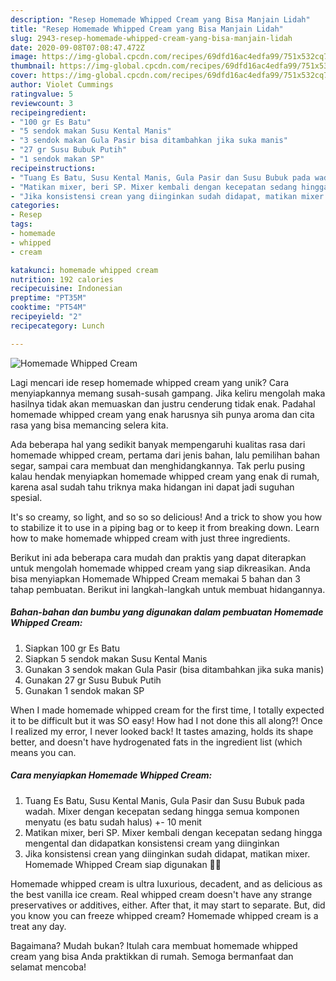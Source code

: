 ```yaml
---
description: "Resep Homemade Whipped Cream yang Bisa Manjain Lidah"
title: "Resep Homemade Whipped Cream yang Bisa Manjain Lidah"
slug: 2943-resep-homemade-whipped-cream-yang-bisa-manjain-lidah
date: 2020-09-08T07:08:47.472Z
image: https://img-global.cpcdn.com/recipes/69dfd16ac4edfa99/751x532cq70/homemade-whipped-cream-foto-resep-utama.jpg
thumbnail: https://img-global.cpcdn.com/recipes/69dfd16ac4edfa99/751x532cq70/homemade-whipped-cream-foto-resep-utama.jpg
cover: https://img-global.cpcdn.com/recipes/69dfd16ac4edfa99/751x532cq70/homemade-whipped-cream-foto-resep-utama.jpg
author: Violet Cummings
ratingvalue: 5
reviewcount: 3
recipeingredient:
- "100 gr Es Batu"
- "5 sendok makan Susu Kental Manis"
- "3 sendok makan Gula Pasir bisa ditambahkan jika suka manis"
- "27 gr Susu Bubuk Putih"
- "1 sendok makan SP"
recipeinstructions:
- "Tuang Es Batu, Susu Kental Manis, Gula Pasir dan Susu Bubuk pada wadah. Mixer dengan kecepatan sedang hingga semua komponen menyatu (es batu sudah halus) +- 10 menit"
- "Matikan mixer, beri SP. Mixer kembali dengan kecepatan sedang hingga mengental dan didapatkan konsistensi cream yang diinginkan"
- "Jika konsistensi crean yang diinginkan sudah didapat, matikan mixer. Homemade Whipped Cream siap digunakan 👌🏻"
categories:
- Resep
tags:
- homemade
- whipped
- cream

katakunci: homemade whipped cream 
nutrition: 192 calories
recipecuisine: Indonesian
preptime: "PT35M"
cooktime: "PT54M"
recipeyield: "2"
recipecategory: Lunch

---
```



![Homemade Whipped Cream](https://img-global.cpcdn.com/recipes/69dfd16ac4edfa99/751x532cq70/homemade-whipped-cream-foto-resep-utama.jpg)

Lagi mencari ide resep homemade whipped cream yang unik? Cara menyiapkannya memang susah-susah gampang. Jika keliru mengolah maka hasilnya tidak akan memuaskan dan justru cenderung tidak enak. Padahal homemade whipped cream yang enak harusnya sih punya aroma dan cita rasa yang bisa memancing selera kita.

Ada beberapa hal yang sedikit banyak mempengaruhi kualitas rasa dari homemade whipped cream, pertama dari jenis bahan, lalu pemilihan bahan segar, sampai cara membuat dan menghidangkannya. Tak perlu pusing kalau hendak menyiapkan homemade whipped cream yang enak di rumah, karena asal sudah tahu triknya maka hidangan ini dapat jadi suguhan spesial.

It&#39;s so creamy, so light, and so so so delicious! And a trick to show you how to stabilize it to use in a piping bag or to keep it from breaking down. Learn how to make homemade whipped cream with just three ingredients.


Berikut ini ada beberapa cara mudah dan praktis yang dapat diterapkan untuk mengolah homemade whipped cream yang siap dikreasikan. Anda bisa menyiapkan Homemade Whipped Cream memakai 5 bahan dan 3 tahap pembuatan. Berikut ini langkah-langkah untuk membuat hidangannya.

<!--inarticleads1-->

##### Bahan-bahan dan bumbu yang digunakan dalam pembuatan Homemade Whipped Cream:

1. Siapkan 100 gr Es Batu
1. Siapkan 5 sendok makan Susu Kental Manis
1. Gunakan 3 sendok makan Gula Pasir (bisa ditambahkan jika suka manis)
1. Gunakan 27 gr Susu Bubuk Putih
1. Gunakan 1 sendok makan SP


When I made homemade whipped cream for the first time, I totally expected it to be difficult but it was SO easy! How had I not done this all along?! Once I realized my error, I never looked back! It tastes amazing, holds its shape better, and doesn&#39;t have hydrogenated fats in the ingredient list (which means you can. 

<!--inarticleads2-->

##### Cara menyiapkan Homemade Whipped Cream:

1. Tuang Es Batu, Susu Kental Manis, Gula Pasir dan Susu Bubuk pada wadah. Mixer dengan kecepatan sedang hingga semua komponen menyatu (es batu sudah halus) +- 10 menit
1. Matikan mixer, beri SP. Mixer kembali dengan kecepatan sedang hingga mengental dan didapatkan konsistensi cream yang diinginkan
1. Jika konsistensi crean yang diinginkan sudah didapat, matikan mixer. Homemade Whipped Cream siap digunakan 👌🏻


Homemade whipped cream is ultra luxurious, decadent, and as delicious as the best vanilla ice cream. Real whipped cream doesn&#39;t have any strange preservatives or additives, either. After that, it may start to separate. But, did you know you can freeze whipped cream? Homemade whipped cream is a treat any day. 

Bagaimana? Mudah bukan? Itulah cara membuat homemade whipped cream yang bisa Anda praktikkan di rumah. Semoga bermanfaat dan selamat mencoba!
